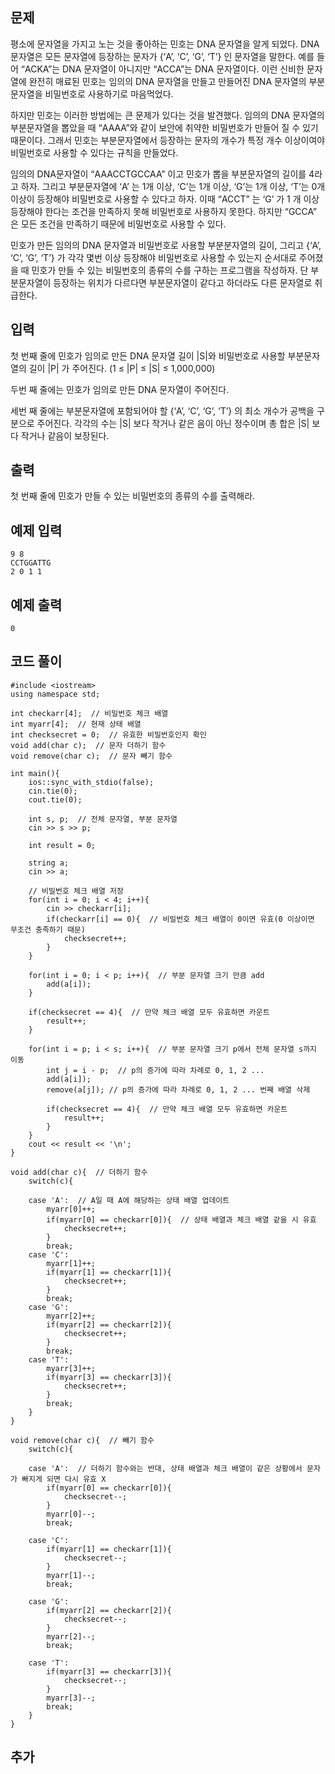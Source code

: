 ## 문제 
평소에 문자열을 가지고 노는 것을 좋아하는 민호는 DNA 문자열을 알게 되었다. DNA 문자열은 모든 문자열에 등장하는 문자가 {‘A’, ‘C’, ‘G’, ‘T’} 인 문자열을 말한다. 예를 들어 “ACKA”는 DNA 문자열이 아니지만 “ACCA”는 DNA 문자열이다. 이런 신비한 문자열에 완전히 매료된 민호는 임의의 DNA 문자열을 만들고 만들어진 DNA 문자열의 부분문자열을 비밀번호로 사용하기로 마음먹었다.

하지만 민호는 이러한 방법에는 큰 문제가 있다는 것을 발견했다. 임의의 DNA 문자열의 부분문자열을 뽑았을 때 “AAAA”와 같이 보안에 취약한 비밀번호가 만들어 질 수 있기 때문이다. 그래서 민호는 부분문자열에서 등장하는 문자의 개수가 특정 개수 이상이여야 비밀번호로 사용할 수 있다는 규칙을 만들었다.

임의의 DNA문자열이 “AAACCTGCCAA” 이고 민호가 뽑을 부분문자열의 길이를 4라고 하자. 그리고 부분문자열에 ‘A’ 는 1개 이상, ‘C’는 1개 이상, ‘G’는 1개 이상, ‘T’는 0개 이상이 등장해야 비밀번호로 사용할 수 있다고 하자. 이때 “ACCT” 는 ‘G’ 가 1 개 이상 등장해야 한다는 조건을 만족하지 못해 비밀번호로 사용하지 못한다. 하지만 “GCCA” 은 모든 조건을 만족하기 때문에 비밀번호로 사용할 수 있다.

민호가 만든 임의의 DNA 문자열과 비밀번호로 사용할 부분분자열의 길이, 그리고 {‘A’, ‘C’, ‘G’, ‘T’} 가 각각 몇번 이상 등장해야 비밀번호로 사용할 수 있는지 순서대로 주어졌을 때 민호가 만들 수 있는 비밀번호의 종류의 수를 구하는 프로그램을 작성하자. 단 부분문자열이 등장하는 위치가 다르다면 부분문자열이 같다고 하더라도 다른 문자열로 취급한다.
## 입력
첫 번째 줄에 민호가 임의로 만든 DNA 문자열 길이 |S|와 비밀번호로 사용할 부분문자열의 길이 |P| 가 주어진다. (1 ≤ |P| ≤ |S| ≤ 1,000,000)

두번 째 줄에는 민호가 임의로 만든 DNA 문자열이 주어진다.

세번 째 줄에는 부분문자열에 포함되어야 할 {‘A’, ‘C’, ‘G’, ‘T’} 의 최소 개수가 공백을 구분으로 주어진다. 각각의 수는 |S| 보다 작거나 같은 음이 아닌 정수이며 총 합은 |S| 보다 작거나 같음이 보장된다.
## 출력
첫 번째 줄에 민호가 만들 수 있는 비밀번호의 종류의 수를 출력해라.


## 예제 입력 
```
9 8
CCTGGATTG
2 0 1 1
```

## 예제 출력  
```
0
```
## 코드 풀이
```
#include <iostream>
using namespace std;

int checkarr[4];  // 비밀번호 체크 배열
int myarr[4];  // 현재 상태 배열
int checksecret = 0;  // 유효한 비밀번호인지 확인
void add(char c);  // 문자 더하기 함수
void remove(char c);  // 문자 빼기 함수

int main(){
    ios::sync_with_stdio(false);
    cin.tie(0);
    cout.tie(0);
    
    int s, p;  // 전체 문자열, 부분 문자열
    cin >> s >> p;
    
    int result = 0;
    
    string a;  
    cin >> a;

    // 비밀번호 체크 배열 저장
    for(int i = 0; i < 4; i++){
        cin >> checkarr[i];
        if(checkarr[i] == 0){  // 비밀번호 체크 배열이 0이면 유효(0 이상이면 무조건 충족하기 때문)
            checksecret++;
        }
    }

    for(int i = 0; i < p; i++){  // 부분 문자열 크기 만큼 add 
        add(a[i]);
    }
    
    if(checksecret == 4){  // 만약 체크 배열 모두 유효하면 카운트
        result++;
    }
    
    for(int i = p; i < s; i++){  // 부분 문자열 크기 p에서 전체 문자열 s까지 이동
        int j = i - p;  // p의 증가에 따라 차례로 0, 1, 2 ...
        add(a[i]);
        remove(a[j]); // p의 증가에 따라 차례로 0, 1, 2 ... 번째 배열 삭제
        
        if(checksecret == 4){  // 만약 체크 배열 모두 유효하면 카운트
            result++;
        }
    }
    cout << result << '\n';
}

void add(char c){  // 더하기 함수
    switch(c){
    
    case 'A':  // A일 때 A에 해당하는 상태 배열 업데이트 
        myarr[0]++;
        if(myarr[0] == checkarr[0]){  // 상태 배열과 체크 배열 같을 시 유효
            checksecret++;
        }
        break;
    case 'C':
        myarr[1]++;
        if(myarr[1] == checkarr[1]){
            checksecret++;
        }
        break;    
    case 'G':
        myarr[2]++;
        if(myarr[2] == checkarr[2]){
            checksecret++;
        }
        break;
    case 'T':
        myarr[3]++;
        if(myarr[3] == checkarr[3]){
            checksecret++;
        }
        break;
    }
}

void remove(char c){  // 빼기 함수
    switch(c){
    
    case 'A':  // 더하기 함수와는 반대, 상태 배열과 체크 배열이 같은 상황에서 문자가 빠지게 되면 다시 유효 X
        if(myarr[0] == checkarr[0]){
            checksecret--;
        }        
        myarr[0]--;
        break;
    
    case 'C':
        if(myarr[1] == checkarr[1]){
            checksecret--;
        }        
        myarr[1]--;
        break;
    
    case 'G':
        if(myarr[2] == checkarr[2]){
            checksecret--;
        }        
        myarr[2]--;
        break;
    
    case 'T':
        if(myarr[3] == checkarr[3]){
            checksecret--;
        }        
        myarr[3]--;
        break;
    }    
}
```
## 추가
